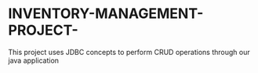 # INVENTORY-MANAGEMENT-PROJECT-
This project uses JDBC concepts to perform CRUD operations through our java application
